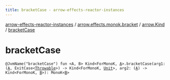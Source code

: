 ```yaml
---
title: bracketCase - arrow-effects-reactor-instances
---
```


[arrow-effects-reactor-instances](../../index.html) / [arrow.effects.monok.bracket](../index.html) / [arrow.Kind](index.html) / [bracketCase](./bracket-case.html)

# bracketCase

`@JvmName("bracketCase") fun <A, B> Kind<ForMonoK, `[`A`](bracket-case.html#A)`>.bracketCase(arg1: (`[`A`](bracket-case.html#A)`, ExitCase<`[`Throwable`](https://kotlinlang.org/api/latest/jvm/stdlib/kotlin/-throwable/index.html)`>) -> Kind<ForMonoK, `[`Unit`](https://kotlinlang.org/api/latest/jvm/stdlib/kotlin/-unit/index.html)`>, arg2: (`[`A`](bracket-case.html#A)`) -> Kind<ForMonoK, `[`B`](bracket-case.html#B)`>): MonoK<`[`B`](bracket-case.html#B)`>`